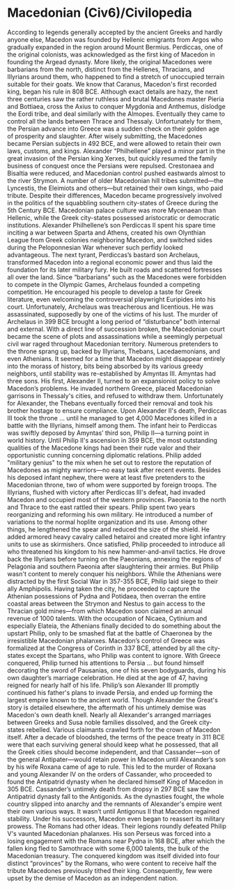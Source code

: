 # Macedonian (Civ6)/Civilopedia

According to legends generally accepted by the ancient Greeks and hardly anyone else, Macedon was founded by Hellenic emigrants from Argos who gradually expanded in the region around Mount Bermius. Perdiccas, one of the original colonists, was acknowledged as the first king of Macedon in founding the Argead dynasty. More likely, the original Macedones were barbarians from the north, distinct from the Hellenes, Thracians, and Illyrians around them, who happened to find a stretch of unoccupied terrain suitable for their goats.
We know that Caranus, Macedon's first recorded king, began his rule in 808 BCE. Although exact details are hazy, the next three centuries saw the rather ruthless and brutal Macedones master Pieria and Bottiaea, cross the Axius to conquer Mygdonia and Anthemus, dislodge the Eordi tribe, and deal similarly with the Almopes. Eventually they came to control all the lands between Thrace and Thessaly. Unfortunately for them, the Persian advance into Greece was a sudden check on their golden age of prosperity and slaughter.
After wisely submitting, the Macedones became Persian subjects in 492 BCE, and were allowed to retain their own laws, customs, and kings. Alexander “Philhellene” played a minor part in the great invasion of the Persian king Xerxes, but quickly resumed the family business of conquest once the Persians were repulsed. Crestonaea and Bisaltia were reduced, and Macedonian control pushed eastwards almost to the river Strymon. A number of older Macedonian hill tribes submitted—the Lyncestis, the Eleimiots and others—but retained their own kings, who paid tribute.
Despite their differences, Macedon became progressively involved in the politics of the squabbling southern city-states of Greece during the 5th Century BCE. Macedonian palace culture was more Mycenaean than Hellenic, while the Greek city-states possessed aristocratic or democratic institutions. Alexander Philhellene’s son Perdiccas II spent his spare time inciting a war between Sparta and Athens, created his own Olynthian League from Greek colonies neighboring Macedon, and switched sides during the Peloponnesian War whenever such perfidy looked advantageous.
The next tyrant, Perdiccas’s bastard son Archelaus, transformed Macedon into a regional economic power and thus laid the foundation for its later military fury. He built roads and scattered fortresses all over the land. Since “barbarians” such as the Macedones were forbidden to compete in the Olympic Games, Archelaus founded a competing competition. He encouraged his people to develop a taste for Greek literature, even welcoming the controversial playwright Euripides into his court. Unfortunately, Archelaus was treacherous and licentious. He was assassinated, supposedly by one of the victims of his lust.
The murder of Archelaus in 399 BCE brought a long period of “disturbance” both internal and external. With a direct line of succession broken, the Macedonian court became the scene of plots and assassinations while a seemingly perpetual civil war raged throughout Macedonian territory. Numerous pretenders to the throne sprang up, backed by Illyrians, Thebans, Lacedaemonians, and even Athenians. It seemed for a time that Macedon might disappear entirely into the morass of history, bits being absorbed by its various greedy neighbors, until stability was re-established by Amyntas III.
Amyntas had three sons. His first, Alexander II, turned to an expansionist policy to solve Macedon’s problems. He invaded northern Greece, placed Macedonian garrisons in Thessaly's cities, and refused to withdraw them. Unfortunately for Alexander, the Thebans eventually forced their removal and took his brother hostage to ensure compliance. Upon Alexander II's death, Perdiccas III took the throne … until he managed to get 4,000 Macedones killed in a battle with the Illyrians, himself among them. The infant heir to Perdiccas was swiftly deposed by Amyntas’ third son, Philip II—a turning point in world history.
Until Philip II's ascension in 359 BCE, the most outstanding qualities of the Macedone kings had been their rude valor and their opportunistic cunning concerning diplomatic relations. Philip added "military genius" to the mix when he set out to restore the reputation of Macedones as mighty warriors—no easy task after recent events. Besides his deposed infant nephew, there were at least five pretenders to the Macedonian throne, two of whom were supported by foreign troops. The Illyrians, flushed with victory after Perdiccas III's defeat, had invaded Macedon and occupied most of the western provinces. Paeonia to the north and Thrace to the east rattled their spears.
Philip spent two years reorganizing and reforming his own military. He introduced a number of variations to the normal hoplite organization and its use. Among other things, he lengthened the spear and reduced the size of the shield. He added armored heavy cavalry called hetairoi and created more light infantry units to use as skirmishers. Once satisfied, Philip proceeded to introduce all who threatened his kingdom to his new hammer-and-anvil tactics. He drove back the Illyrians before turning on the Paeonians, annexing the regions of Pelagonia and southern Paeonia after slaughtering their armies. But Philip wasn't content to merely conquer his neighbors.
While the Athenians were distracted by the first Social War in 357-355 BCE, Philip laid siege to their ally Amphipolis. Having taken the city, he proceeded to capture the Athenian possessions of Pydna and Potidaea, then overran the entire coastal areas between the Strymon and Nestus to gain access to the Thracian gold mines—from which Macedon soon claimed an annual revenue of 1000 talents.
With the occupation of Nicaea, Cytinium and especially Elateia, the Athenians finally decided to do something about the upstart Philip, only to be smashed flat at the battle of Chaeronea by the irresistible Macedonian phalanxes. Macedon’s control of Greece was formalized at the Congress of Corinth in 337 BCE, attended by all the city-states except the Spartans, who Philip was content to ignore. With Greece conquered, Philip turned his attentions to Persia … but found himself decorating the sword of Pausanias, one of his seven bodyguards, during his own daughter’s marriage celebration. He died at the age of 47, having reigned for nearly half of his life.
Philip’s son Alexander III promptly continued his father's plans to invade Persia, and ended up forming the largest empire known to the ancient world. Though Alexander the Great's story is detailed elsewhere, the aftermath of his untimely demise was Macedon's own death knell. Nearly all Alexander's arranged marriages between Greeks and Susa noble families dissolved, and the Greek city-states rebelled. Various claimants crawled forth for the crown of Macedon itself.
After a decade of bloodshed, the terms of the peace treaty in 311 BCE were that each surviving general should keep what he possessed, that all the Greek cities should become independent, and that Cassander—son of the general Antipater—would retain power in Macedon until Alexander’s son by his wife Roxana came of age to rule. This led to the murder of Roxana and young Alexander IV on the orders of Cassander, who proceeded to found the Antipatrid dynasty when he declared himself King of Macedon in 305 BCE.
Cassander’s untimely death from dropsy in 297 BCE saw the Antipatrid dynasty fall to the Antigonids. As the dynasties fought, the whole country slipped into anarchy and the remnants of Alexander's empire went their own various ways. It wasn’t until Antigonus II that Macedon regained stability. Under his successors, Macedon even began to reassert its military prowess.
The Romans had other ideas. Their legions roundly defeated Philip V's vaunted Macedonian phalanxes. His son Perseus was forced into a losing engagement with the Romans near Pydna in 168 BCE, after which the fallen king fled to Samothrace with some 6,000 talents, the bulk of the Macedonian treasury. The conquered kingdom was itself divided into four distinct “provinces” by the Romans, who were content to receive half the tribute Macedones previously tithed their king. Consequently, few were upset by the demise of Macedon as an independent nation.
